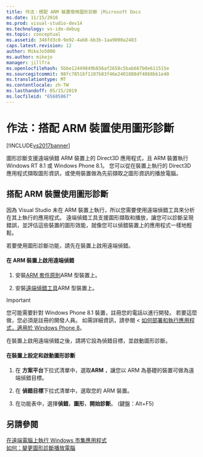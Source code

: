 ```yaml
---
title: 作法：搭配 ARM 裝置使用圖形診斷 |Microsoft Docs
ms.date: 11/15/2016
ms.prod: visual-studio-dev14
ms.technology: vs-ide-debug
ms.topic: conceptual
ms.assetid: 346fd3c0-9e92-4ab8-bb3b-1aa9000a2483
caps.latest.revision: 12
author: MikeJo5000
ms.author: mikejo
manager: jillfra
ms.openlocfilehash: 5bbe12449849b656af2658c5bab667b0e611515e
ms.sourcegitcommit: 08fc78516f1107b83f46e2401888df4868bb1e40
ms.translationtype: MT
ms.contentlocale: zh-TW
ms.lasthandoff: 05/15/2019
ms.locfileid: "65685867"
---
```

# <a name="how-to-use-graphics-diagnostics-with-an-arm-device"></a>作法：搭配 ARM 裝置使用圖形診斷
[!INCLUDE[vs2017banner](../includes/vs2017banner.md)]

圖形診斷支援遠端偵錯 ARM 裝置上的 Direct3D 應用程式，且 ARM 裝置執行 Windows RT 8.1 或 Windows Phone 8.1。 您可以從在裝置上執行的 Direct3D 應用程式擷取圖形資訊，或使用裝置做為先前擷取之圖形資訊的播放電腦。  
  
## <a name="using-graphics-diagnostics-with-an-arm-based-device"></a>搭配 ARM 裝置使用圖形診斷  
 因為 Visual Studio 未在 ARM 裝置上執行，所以您需要使用遠端偵錯工具來分析在其上執行的應用程式。 遠端偵錯工具支援圖形擷取和播放，讓您可以診斷呈現錯誤，並評估這些裝置的圖形效能，就像您可以偵錯裝置上的應用程式一樣地輕鬆。  
  
 若要使用圖形診斷功能，請先在裝置上啟用遠端偵錯。  
  
#### <a name="to-enable-remote-debugging-on-your-arm-based-device"></a>在 ARM 裝置上啟用遠端偵錯  
  
1. 安裝[ARM 套件原則](https://msdn.microsoft.com/windows/desktop/dn469188)ARM 型裝置上。  
  
2. 安裝[遠端偵錯工具](https://my.visualstudio.com/Downloads?q=remote%20tools%20visual%20studio%202015)ARM 型裝置上。  
  
> [!IMPORTANT]
> 您可能需要針對 Windows Phone 8.1 裝置，註冊您的電話以進行開發。 若要這麼做，您必須是註冊的開發人員。 如需詳細資訊，請參閱 <<c0> [ 如何部署和執行應用程式，適用於 Windows Phone 8](https://msdn.microsoft.com/library/windowsphone/develop/ff402565.aspx)。  
  
 在裝置上啟用遠端偵錯之後，請將它設為偵錯目標，並啟動圖形診斷。  
  
#### <a name="to-configure-and-start-graphics-diagnostics-on-your-device"></a>在裝置上設定和啟動圖形診斷  
  
1. 在 **方案平台**下拉式清單中，選取**ARM** ，讓您以 ARM 為基礎的裝置可做為遠端偵錯目標。  
  
2. 在 **偵錯目標**下拉式清單中，選取您的 ARM 裝置。  
  
3. 在功能表中，選擇**偵錯**，**圖形**，**開始診斷**。 (鍵盤：Alt+F5)  
  
## <a name="see-also"></a>另請參閱  
 [在遠端電腦上執行 Windows 市集應用程式](../debugger/run-windows-store-apps-on-a-remote-machine.md)   
 [如何：變更圖形診斷播放電腦](../debugger/how-to-change-the-graphics-diagnostics-playback-machine.md)
